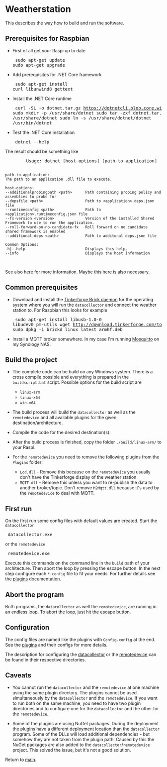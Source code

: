 # Weatherstation

This describes the way how to build and run the software.

## Prerequisites for Raspbian

* First of all get your Raspi up to date <pre>
sudo apt-get update
sudo apt-get upgrade
</pre>

* Add prerequisites for .NET Core framework <pre>
sudo apt-get install curl libunwind8 gettext
</pre>

* Install the .NET Core runtime <pre>
curl -SL -o dotnet.tar.gz https://dotnetcli.blob.core.windows.net/dotnet/Sdk/master/dotnet-sdk-latest-linux-arm.tar.gz
sudo mkdir -p /usr/share/dotnet
sudo tar -zxf dotnet.tar.gz -C /usr/share/dotnet
sudo ln -s /usr/share/dotnet/dotnet /usr/bin/dotnet
</pre>

* Test the .NET Core installation <pre>
dotnet --help
</pre>
        The result should be something like <pre>
        Usage: dotnet [host-options] [path-to-application]

    path-to-application:
    The path to an application .dll file to execute.

    host-options:
    --additionalprobingpath <path>      Path containing probing policy and assemblies to probe for
    --depsfile <path>                   Path to <application>.deps.json file
    --runtimeconfig <path>              Path to <application>.runtimeconfig.json file
    --fx-version <version>              Version of the installed Shared Framework to use to run the application.
    --roll-forward-on-no-candidate-fx   Roll forward on no candidate shared framework is enabled
    --additional-deps <path>            Path to additonal deps.json file

    Common Options:
    -h|--help                           Displays this help.
    --info                              Displays the host information
</pre>

See also [here](https://blogs.msdn.microsoft.com/david/2017/07/20/setting_up_raspian_and_dotnet_core_2_0_on_a_raspberry_pi/) for more information. Maybe this [here](https://github.com/dotnet/core/blob/master/samples/RaspberryPiInstructions.md) is also necessary.

## Common prerequisites

* Download and install the [Tinkerforge Brick daemon][TFBD] for the operating system where you will run the `datacollector` and connect the weather station to. For Raspbian this looks for example <pre>
sudo apt-get install libusb-1.0-0 libudev0 pm-utils
wget http://download.tinkerforge.com/tools/brickd/linux/brickd_linux_latest_armhf.deb
sudo dpkg -i brickd_linux_latest_armhf.deb
</pre>

* Install a MQTT broker somewhere. In my case I'm running [Mosquitto](https://mosquitto.org/) on my Synology NAS.

## Build the project

* The complete code can be build on any Windows system. There is a cross compile possible and everything is prepared in the `buildscript.bat` script. Possible options for the build script are
  * `linux-arm`
  * `linux-x64`
  * `win-x64`

* The build process will build the `datacollector` as well as the `remotedevice` and all available plugins for the given destination/architecture.

* Compile the code for the desired destination(s).

* After the build process is finished, copy the folder `./build/linux-arm/` to your Raspi.

* For the `remotedevice` you need to remove the following plugins from the `Plugins` folder:
  * `Lcd.dll` - Remove this because on the `remotedevice` you usually don't have the Tinkerforge display of the weather station.
  * `MQTT.dll` - Remove this unless you want to re-publish the data to another broker/topic. Don't remove `M2Mqtt.dll` because it's used by the `remotedevice` to deal with MQTT.

## First run

On the first run some config files with default values are created. Start the `datacollector`<pre>
datacollector.exe
</pre>
or the `remotedevice` <pre>
remotedevice.exe
</pre>
Execute this commands on the command line in the `build` path of your architecture. Then abort the loop by pressing the escape button. In the next step configure each `*.config` file to fit your needs. For further details see the [plugins](./Plugins/Readme.md) documentation.

## Abort the program

Both programs, the `datacollector` as well the `remotedevice`, are running in an endless loop. To abort the loop, just hit the escape button.

## Configuration

The config files are named like the plugins with `Config.config` at the end. See the [plugins](./Plugins/Readme.md) and their configs for more details.

The description for configuring the [datacollector](./DataCollector/Readme.md) or the [remotedevice](./RemoteDevice/Readme.md) can be found in their respective directories.

## Caveats

* You cannot run the `datacollector` and the `remotedevice` at one machine using the same plugin directory. The plugins cannot be used simultaneously by the `datacollector` and the `remotedevice`. If you want to run both on the same machine, you need to have two plugin directories and to configure one for the `datacollector` and the other for the `remotedevice`.

* Some of the plugins are using NuGet packages. During the deployment the plugins have a different deployment location than the `datacollector` program. Some of the DLLs will load additional dependencies - but somehow they are not taken from the plugin path. Caused by this the NuGet packages are also added to the `datacollector`/`remotedevice` project. This solved the issue, but it's not a good solution.

Return to [main](./Readme.md).

[TFBD]:https://www.tinkerforge.com/en/doc/Software/Brickd.html
